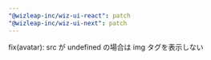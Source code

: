 ```yaml
---
"@wizleap-inc/wiz-ui-react": patch
"@wizleap-inc/wiz-ui-next": patch
---
```


fix(avatar): src が undefined の場合は img タグを表示しない

